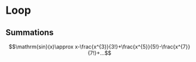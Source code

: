 # Loop
<!-- toc -->

## Summations
$$\mathrm{sin}(x)\approx x-\frac{x^{3}}{3!}+\frac{x^{5}}{5!}-\frac{x^{7}}{7!}+...$$

